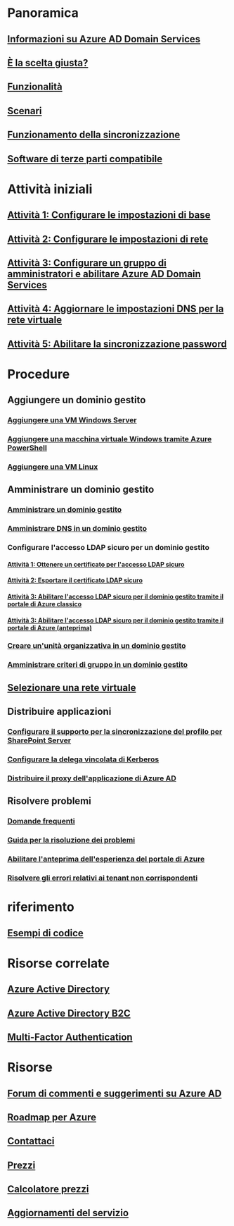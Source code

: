 # Panoramica
## [Informazioni su Azure AD Domain Services](active-directory-ds-overview.md)
## [È la scelta giusta?](active-directory-ds-comparison.md)
## [Funzionalità](active-directory-ds-features.md)
## [Scenari](active-directory-ds-scenarios.md)
## [Funzionamento della sincronizzazione](active-directory-ds-synchronization.md)
## [Software di terze parti compatibile](active-directory-ds-compatible-software.md)

# Attività iniziali
## [Attività 1: Configurare le impostazioni di base](active-directory-ds-getting-started.md)
## [Attività 2: Configurare le impostazioni di rete](active-directory-ds-getting-started-network.md)
## [Attività 3: Configurare un gruppo di amministratori e abilitare Azure AD Domain Services](active-directory-ds-getting-started-admingroup.md)
## [Attività 4: Aggiornare le impostazioni DNS per la rete virtuale](active-directory-ds-getting-started-dns.md)
## [Attività 5: Abilitare la sincronizzazione password](active-directory-ds-getting-started-password-sync.md)

# Procedure
## Aggiungere un dominio gestito
### [Aggiungere una VM Windows Server](active-directory-ds-admin-guide-join-windows-vm-portal.md)
### [Aggiungere una macchina virtuale Windows tramite Azure PowerShell](active-directory-ds-admin-guide-join-windows-vm-classic-powershell.md)
### [Aggiungere una VM Linux](active-directory-ds-admin-guide-join-rhel-linux-vm.md)
## Amministrare un dominio gestito
### [Amministrare un dominio gestito](active-directory-ds-admin-guide-administer-domain.md)
### [Amministrare DNS in un dominio gestito](active-directory-ds-admin-guide-administer-dns.md)
### Configurare l'accesso LDAP sicuro per un dominio gestito
#### [Attività 1: Ottenere un certificato per l'accesso LDAP sicuro](active-directory-ds-admin-guide-configure-secure-ldap.md)
#### [Attività 2: Esportare il certificato LDAP sicuro](active-directory-ds-admin-guide-configure-secure-ldap-export-pfx.md)
#### [Attività 3: Abilitare l'accesso LDAP sicuro per il dominio gestito tramite il portale di Azure classico](active-directory-ds-admin-guide-configure-secure-ldap-enable-ldaps-classic.md)
#### [Attività 3: Abilitare l'accesso LDAP sicuro per il dominio gestito tramite il portale di Azure (anteprima)](active-directory-ds-admin-guide-configure-secure-ldap-enable-ldaps.md)

### [Creare un'unità organizzativa in un dominio gestito](active-directory-ds-admin-guide-create-ou.md)
### [Amministrare criteri di gruppo in un dominio gestito](active-directory-ds-admin-guide-administer-group-policy.md)
## [Selezionare una rete virtuale](active-directory-ds-networking.md)
## Distribuire applicazioni
### [Configurare il supporto per la sincronizzazione del profilo per SharePoint Server](active-directory-ds-enable-sharepoint-profile-sync.md)
### [Configurare la delega vincolata di Kerberos](active-directory-ds-enable-kcd.md)
### [Distribuire il proxy dell'applicazione di Azure AD](active-directory-ds-deploy-azure-app-proxy.md)
## Risolvere problemi
### [Domande frequenti](active-directory-ds-faqs.md)
### [Guida per la risoluzione dei problemi](active-directory-ds-troubleshooting.md)
### [Abilitare l'anteprima dell'esperienza del portale di Azure](active-directory-ds-azure-portal-enable-preview-access.md)
### [Risolvere gli errori relativi ai tenant non corrispondenti](active-directory-ds-mismatched-tenant-error.md)

# riferimento
## [Esempi di codice](https://azure.microsoft.com/en-us/resources/samples/?service=active-directory)

# Risorse correlate
## [Azure Active Directory](../active-directory/active-directory-whatis.md)
## [Azure Active Directory B2C](../active-directory-b2c/active-directory-b2c-overview.md)
## [Multi-Factor Authentication](../multi-factor-authentication/multi-factor-authentication.md)

# Risorse
## [Forum di commenti e suggerimenti su Azure AD](https://feedback.azure.com/forums/169401-azure-active-directory)
## [Roadmap per Azure](https://azure.microsoft.com/roadmap/?category=security-identity)
## [Contattaci](active-directory-ds-contact-us.md)
## [Prezzi](https://azure.microsoft.com/pricing/details/active-directory-ds/)
## [Calcolatore prezzi](https://azure.microsoft.com/pricing/calculator/)
## [Aggiornamenti del servizio](https://azure.microsoft.com/updates/?product=active-directory-ds)
